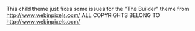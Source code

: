 This child theme just fixes some issues for the "The Builder" theme from http://www.webinpixels.com/ 
ALL COPYRIGHTS BELONG TO http://www.webinpixels.com/
